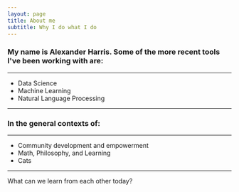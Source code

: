 ```yaml
---
layout: page
title: About me
subtitle: Why I do what I do
---
```


### My name is Alexander Harris. Some of the more recent tools I've been working with are:
___
- Data Science
- Machine Learning
- Natural Language Processing

___

### In the general contexts of:
___
- Community development and empowerment
- Math, Philosophy, and Learning
- Cats

___

What can we learn from each other today?
